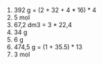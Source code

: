 1. 392 g = (2 + 32 + 4 * 16) * 4
2. 5 mol
3. 67,2 dm3 = 3 * 22,4
4. 34 g
5. 6 g
6. 474,5 g = (1 + 35.5) * 13
7. 3 mol